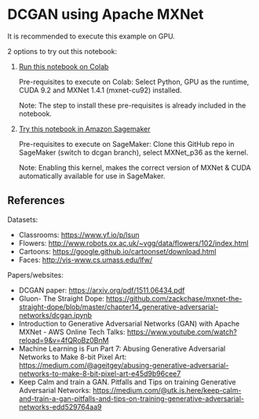# DCGAN using Apache MXNet

It is recommended to execute this example on GPU.

2 options to try out this notebook:
1. [Run this notebook on Colab](https://colab.research.google.com/github/piyushghai/mxnet-gluon-gan/blob/dcgan/dcgan/dcgan_faces.ipynb)
    
    Pre-requisites to execute on Colab: Select Python, GPU as the runtime, CUDA 9.2 and MXNet 1.4.1 (mxnet-cu92) installed.
    
    Note: The step to install these pre-requisites is already included in the notebook.
2. [Try this notebook in Amazon Sagemaker](https://docs.aws.amazon.com/sagemaker/latest/dg/nbi.html)
    
    Pre-requisites to execute on SageMaker: Clone this GitHub repo in SageMaker (switch to dcgan branch), select MXNet_p36 as the kernel.
    
    Note: Enabling this kernel, makes the correct version of MXNet & CUDA automatically available for use in SageMaker. 


## References

Datasets:
* Classrooms: https://www.yf.io/p/lsun
* Flowers: http://www.robots.ox.ac.uk/~vgg/data/flowers/102/index.html
* Cartoons: https://google.github.io/cartoonset/download.html
* Faces: http://vis-www.cs.umass.edu/lfw/

Papers/websites:
* DCGAN paper: https://arxiv.org/pdf/1511.06434.pdf
* Gluon- The Straight Dope: https://github.com/zackchase/mxnet-the-straight-dope/blob/master/chapter14_generative-adversarial-networks/dcgan.ipynb 
* Introduction to Generative Adversarial Networks (GAN) with Apache MXNet - AWS Online Tech Talks: https://www.youtube.com/watch?reload=9&v=4fQRoBz0BnM
* Machine Learning is Fun Part 7: Abusing Generative Adversarial Networks to Make 8-bit Pixel Art: https://medium.com/@ageitgey/abusing-generative-adversarial-networks-to-make-8-bit-pixel-art-e45d9b96cee7
* Keep Calm and train a GAN. Pitfalls and Tips on training Generative Adversarial Networks: https://medium.com/@utk.is.here/keep-calm-and-train-a-gan-pitfalls-and-tips-on-training-generative-adversarial-networks-edd529764aa9

